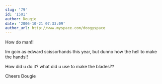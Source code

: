 ```yaml
---
slug: '79'
id: '1501'
author: Dougie
date: '2006-10-21 07:33:09'
author_url: http://www.myspace.com/doogyspace
---
```

How do man!!

Im goin as edward scissorhands this year, but dunno how the hell to make the hands!! 

How did u do it? what did u use to make the blades??

Cheers
Dougie
